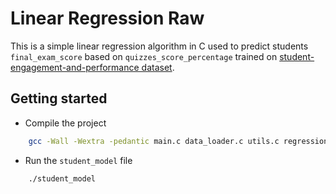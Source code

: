 # Linear Regression Raw

This is a simple linear regression algorithm in C used to predict students `final_exam_score` based on `quizzes_score_percentage` trained on [student-engagement-and-performance dataset](https://huggingface.co/datasets/vunderkind/student-engagement-and-performance).

## Getting started

- Compile the project

```sh
    gcc -Wall -Wextra -pedantic main.c data_loader.c utils.c regression.c -o student_model
```

- Run the `student_model` file

```sh
    ./student_model
```
